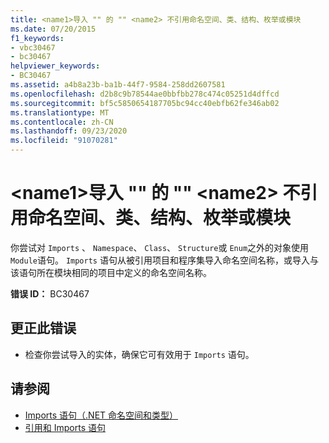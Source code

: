 ```yaml
---
title: <name1>导入 "" 的 "" <name2> 不引用命名空间、类、结构、枚举或模块
ms.date: 07/20/2015
f1_keywords:
- vbc30467
- bc30467
helpviewer_keywords:
- BC30467
ms.assetid: a4b8a23b-ba1b-44f7-9584-258dd2607581
ms.openlocfilehash: d2b8c9b78544ae0bbfbb278c474c05251d4dffcd
ms.sourcegitcommit: bf5c5850654187705bc94cc40ebfb62fe346ab02
ms.translationtype: MT
ms.contentlocale: zh-CN
ms.lasthandoff: 09/23/2020
ms.locfileid: "91070281"
---
```

# <a name="name1-for-the-imports-name2-does-not-refer-to-a-namespace-class-structure-enum-or-module"></a>\<name1>导入 "" 的 "" \<name2> 不引用命名空间、类、结构、枚举或模块

你尝试对 `Imports` 、 `Namespace`、 `Class`、 `Structure`或 `Enum`之外的对象使用 `Module`语句。 `Imports` 语句从被引用项目和程序集导入命名空间名称，或导入与该语句所在模块相同的项目中定义的命名空间名称。  
  
 **错误 ID：** BC30467  
  
## <a name="to-correct-this-error"></a>更正此错误  
  
- 检查你尝试导入的实体，确保它可有效用于 `Imports` 语句。  
  
## <a name="see-also"></a>请参阅

- [Imports 语句（.NET 命名空间和类型）](../language-reference/statements/imports-statement-net-namespace-and-type.md)
- [引用和 Imports 语句](../programming-guide/program-structure/references-and-the-imports-statement.md)
